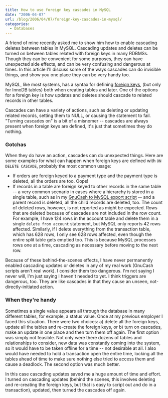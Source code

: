 ```yaml
---
title: How to use foreign key cascades in MySQL
date: "2006-04-07"
url: /blog/2006/04/07/foreign-key-cascades-in-mysql/
categories:
  - Databases
---
```

A friend of mine recently asked me to show him how to enable cascading deletes between tables in MySQL. Cascading updates and deletes can be turned on between tables related with foreign keys in many RDBMSs. Though they can be convenient for some purposes, they can have unexpected side effects, and can be very confusing and dangerous at times. In this article I'll discuss some of the ways cascades can do invisible things, and show you one place they can be very handy too.

MySQL, like most systems, has a syntax for defining [foreign keys][1], (but only for InnoDB tables) both when creating tables and later. One of the options for a foreign key is how updates and deletes should cascade to related records in other tables.

Cascades can have a variety of actions, such as deleting or updating related records, setting them to NULL, or causing the statement to fail. "Turning cascades on" is a bit of a misnomer -- cascades are always present when foreign keys are defined, it's just that sometimes they do nothing.

### Gotchas

When they do have an action, cascades can do unexpected things. Here are some examples for what can happen when foreign keys are defined with `ON DELETE CASCADE`, probably the most common usage:

*   If orders are foreign keyed to a payment type and the payment type is deleted, all the orders are too. Oops!
*   If records in a table are foreign keyed to other records in the same table -- a very common scenario in cases where a hierarchy is stored in a single table, such as in my [GnuCash to MySQL export script][2] -- and a parent record is deleted, all the child records are deleted, too. The count of deleted rows, however, is not reported as might be expected. Rows that are deleted because of cascades are not included in the row count. For example, I have 124 rows in the account table and delete them in a single `delete from account` statement, but MySQL only reports 42 rows affected. Similarly, if I delete everything from the transaction table, which has 628 rows, I only see 628 rows affected, even though the entire split table gets emptied too. This is because MySQL processes rows one at a time, cascading as necessary before moving to the next row.

Because of these behind-the-scenes effects, I have never permanently enabled cascading updates or deletes in any of my real work (GnuCash scripts aren't real work). I consider them too dangerous. I'm not saying I never will, I'm just saying I haven't needed to yet. I think triggers are dangerous, too. They are like cascades in that they cause an unseen, not-directly-initiated action.

### When they're handy

Sometimes a single value appears all through the database in many different tables, for example, a status value. Once at my previous employer I faced this situation. There were two choices: a) delete all the foreign keys, update all the tables and re-create the foreign keys, or b) turn on cascades, make an update in one place and then turn them off again. The first option was simply not feasible. Not only were there dozens of tables and relationships to consider, new data was constantly coming into the system, so it would have to be taken offline for a time -- not desirable at all. I also would have needed to hold a transaction open the entire time, locking all the tables ahead of time to make sure nothing else tried to access them and cause a deadlock. The second option was much better.

In this case cascading updates saved me a huge amount of time and effort. I turned on cascading updates (behind the scenes, this involves deleting and re-creating the foreign keys, but that is easy to script out and do in a transaction), updated, then turned the cascades off again.

 [1]: http://dev.mysql.com/doc/refman/5.0/en/innodb-foreign-key-constraints.html
 [2]: /blog/2006/03/12/gnucash-to-mysql-export-script/
